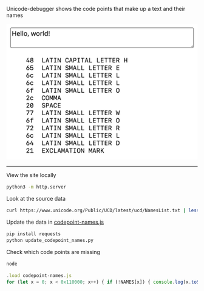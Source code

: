 Unicode-debugger shows the code points that make up a text and their names

![A screenshot showing the codepoints that make up the text "Hello, world!"](./screenshot.png)

---

View the site locally

``` sh
python3 -m http.server
```

Look at the source data

``` sh
curl https://www.unicode.org/Public/UCD/latest/ucd/NamesList.txt | less
```

Update the data in [codepoint-names.js](./codepoint-names.js)

``` sh
pip install requests
python update_codepoint_names.py
```

Check which code points are missing

``` sh
node
```

``` javascript
.load codepoint-names.js
for (let x = 0; x < 0x110000; x++) { if (!NAMES[x]) { console.log(x.toString(16)) } }
```
